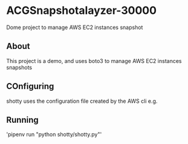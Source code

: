 # ACGSnapshotalayzer-30000
Dome project to manage AWS EC2 instances snapshot

## About

This project is a demo, and uses boto3 to manage AWS EC2 instances snapshots

## COnfiguring

shotty uses the configuration file created by the AWS cli e.g.

## Running

'pipenv run "python shotty/shotty.py"'
